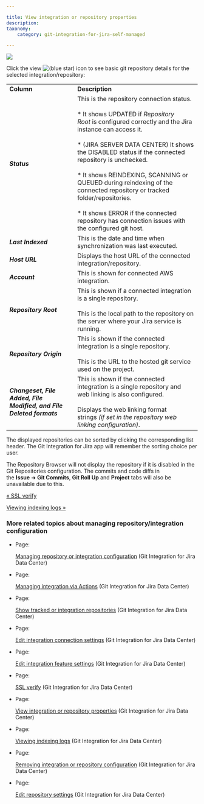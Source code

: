 ```yaml
---

title: View integration or repository properties
description:
taxonomy:
    category: git-integration-for-jira-self-managed

---
```

![](https://bigbrassband.atlassian.net/wiki/download/thumbnails/1930397673/gitserver-gitmgr-view-details-01.png?version=1&modificationDate=1630642852300&cacheVersion=1&api=v2&width=550&height=190)

Click the view ![(blue star)](/wiki/s/-1639011364/6452/8b4898d3c114827e64ec143b4fa79bb76a6cfa5b/_/images/icons/emoticons/star_blue.png) icon to see basic git repository details for the selected integration/repository:

|     |     |
| --- | --- |
| **Column** | **Description** |
| _**Status**_ | This is the repository connection status.<br><br>*   It shows UPDATED if _Repository Root_ is configured correctly and the Jira instance can access it.<br>    <br>*   (JIRA SERVER DATA CENTER) It shows the DISABLED status if the connected repository is unchecked.<br>    <br>*   It shows REINDEXING, SCANNING or QUEUED during reindexing of the connected repository or tracked folder/repositories.<br>    <br>*   It shows ERROR if the connected repository has connection issues with the configured git host. |
| _**Last Indexed**_ | This is the date and time when synchronization was last executed. |
| _**Host URL**_ | Displays the host URL of the connected integration/repository. |
| _**Account**_ | This is shown for connected AWS integration. |
| _**Repository Root**_ | This is shown if a connected integration is a single repository.<br><br>This is the local path to the repository on the server where your Jira service is running. |
| _**Repository Origin**_ | This is shown if the connected integration is a single repository.<br><br>This is the URL to the hosted git service used on the project. |
| _**Changeset, File Added, File Modified, and File Deleted formats**_ | This is shown if the connected integration is a single repository and web linking is also configured.<br><br>Displays the web linking format strings _(if set in the repository web linking configuration)_. |



The displayed repositories can be sorted by clicking the corresponding list header. The Git Integration for Jira app will remember the sorting choice per user.

The Repository Browser will not display the repository if it is disabled in the Git Repositories configuration. The commits and code diffs in the **Issue** ➜ **Git Commits**, **Git Roll Up** and **Project** tabs will also be unavailable due to this.

[« SSL verify](/wiki/spaces/GIJDC/pages/1930397639/SSL+verify)

[Viewing indexing logs »](/wiki/spaces/GIJDC/pages/1930397702/Viewing+indexing+logs)

### More related topics about managing repository/integration configuration

*   Page:

    [Managing repository or integration configuration](/wiki/spaces/GIJDC/pages/1930397435/Managing+repository+or+integration+configuration) (Git Integration for Jira Data Center)

*   Page:

    [Managing integration via Actions](/wiki/spaces/GIJDC/pages/1930397476/Managing+integration+via+Actions) (Git Integration for Jira Data Center)

*   Page:

    [Show tracked or integration repositories](/wiki/spaces/GIJDC/pages/1930397507/Show+tracked+or+integration+repositories) (Git Integration for Jira Data Center)

*   Page:

    [Edit integration connection settings](/wiki/spaces/GIJDC/pages/1930397536/Edit+integration+connection+settings) (Git Integration for Jira Data Center)

*   Page:

    [Edit integration feature settings](/wiki/spaces/GIJDC/pages/1930397576/Edit+integration+feature+settings) (Git Integration for Jira Data Center)

*   Page:

    [SSL verify](/wiki/spaces/GIJDC/pages/1930397639/SSL+verify) (Git Integration for Jira Data Center)

*   Page:

    [View integration or repository properties](/wiki/spaces/GIJDC/pages/1930397673/View+integration+or+repository+properties) (Git Integration for Jira Data Center)

*   Page:

    [Viewing indexing logs](/wiki/spaces/GIJDC/pages/1930397702/Viewing+indexing+logs) (Git Integration for Jira Data Center)

*   Page:

    [Removing integration or repository configuration](/wiki/spaces/GIJDC/pages/1930397738/Removing+integration+or+repository+configuration) (Git Integration for Jira Data Center)

*   Page:

    [Edit repository settings](/wiki/spaces/GIJDC/pages/1947107348/Edit+repository+settings) (Git Integration for Jira Data Center)